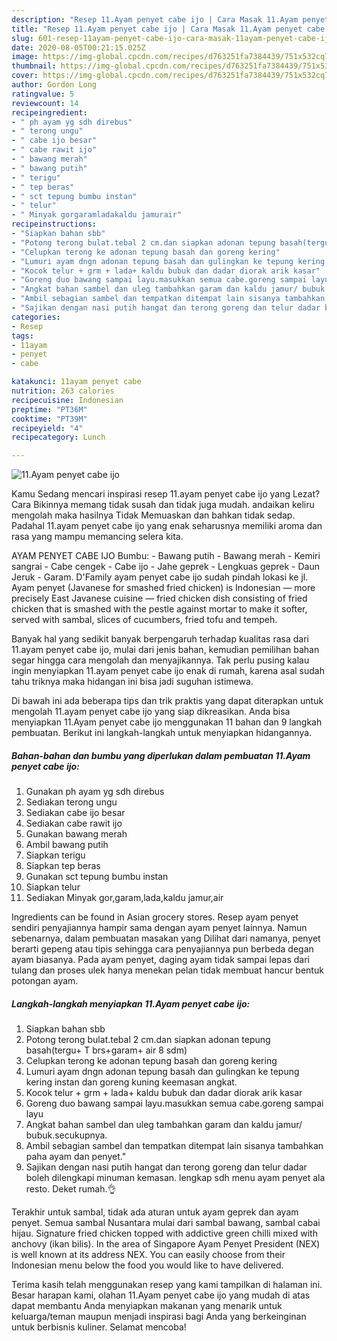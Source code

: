 ```yaml
---
description: "Resep 11.Ayam penyet cabe ijo | Cara Masak 11.Ayam penyet cabe ijo Yang Enak Dan Mudah"
title: "Resep 11.Ayam penyet cabe ijo | Cara Masak 11.Ayam penyet cabe ijo Yang Enak Dan Mudah"
slug: 601-resep-11ayam-penyet-cabe-ijo-cara-masak-11ayam-penyet-cabe-ijo-yang-enak-dan-mudah
date: 2020-08-05T00:21:15.025Z
image: https://img-global.cpcdn.com/recipes/d763251fa7384439/751x532cq70/11ayam-penyet-cabe-ijo-foto-resep-utama.jpg
thumbnail: https://img-global.cpcdn.com/recipes/d763251fa7384439/751x532cq70/11ayam-penyet-cabe-ijo-foto-resep-utama.jpg
cover: https://img-global.cpcdn.com/recipes/d763251fa7384439/751x532cq70/11ayam-penyet-cabe-ijo-foto-resep-utama.jpg
author: Gordon Long
ratingvalue: 5
reviewcount: 14
recipeingredient:
- " ph ayam yg sdh direbus"
- " terong ungu"
- " cabe ijo besar"
- " cabe rawit ijo"
- " bawang merah"
- " bawang putih"
- " terigu"
- " tep beras"
- " sct tepung bumbu instan"
- " telur"
- " Minyak gorgaramladakaldu jamurair"
recipeinstructions:
- "Siapkan bahan sbb"
- "Potong terong bulat.tebal 2 cm.dan siapkan adonan tepung basah(tergu+ T brs+garam+ air 8 sdm)"
- "Celupkan terong ke adonan tepung basah dan goreng kering"
- "Lumuri ayam dngn adonan tepung basah dan gulingkan ke tepung kering instan dan goreng kuning keemasan angkat."
- "Kocok telur + grm + lada+ kaldu bubuk dan dadar diorak arik kasar"
- "Goreng duo bawang sampai layu.masukkan semua cabe.goreng sampai layu"
- "Angkat bahan sambel dan uleg tambahkan garam dan kaldu jamur/ bubuk.secukupnya."
- "Ambil sebagian sambel dan tempatkan ditempat lain sisanya tambahkan paha ayam dan penyet.&#34;"
- "Sajikan dengan nasi putih hangat dan terong goreng dan telur dadar boleh dilengkapi minuman kemasan. lengkap sdh menu ayam penyet ala resto. Deket rumah.👌"
categories:
- Resep
tags:
- 11ayam
- penyet
- cabe

katakunci: 11ayam penyet cabe 
nutrition: 263 calories
recipecuisine: Indonesian
preptime: "PT36M"
cooktime: "PT39M"
recipeyield: "4"
recipecategory: Lunch

---
```



![11.Ayam penyet cabe ijo](https://img-global.cpcdn.com/recipes/d763251fa7384439/751x532cq70/11ayam-penyet-cabe-ijo-foto-resep-utama.jpg)

Kamu Sedang mencari inspirasi resep 11.ayam penyet cabe ijo yang Lezat? Cara Bikinnya memang tidak susah dan tidak juga mudah. andaikan keliru mengolah maka hasilnya Tidak Memuaskan dan bahkan tidak sedap. Padahal 11.ayam penyet cabe ijo yang enak seharusnya memiliki aroma dan rasa yang mampu memancing selera kita.

AYAM PENYET CABE IJO Bumbu: - Bawang putih - Bawang merah - Kemiri sangrai - Cabe cengek - Cabe ijo - Jahe geprek - Lengkuas geprek - Daun Jeruk - Garam. D&#39;Family ayam penyet cabe ijo sudah pindah lokasi ke jl. Ayam penyet (Javanese for smashed fried chicken) is Indonesian — more precisely East Javanese cuisine — fried chicken dish consisting of fried chicken that is smashed with the pestle against mortar to make it softer, served with sambal, slices of cucumbers, fried tofu and tempeh.

Banyak hal yang sedikit banyak berpengaruh terhadap kualitas rasa dari 11.ayam penyet cabe ijo, mulai dari jenis bahan, kemudian pemilihan bahan segar hingga cara mengolah dan menyajikannya. Tak perlu pusing kalau ingin menyiapkan 11.ayam penyet cabe ijo enak di rumah, karena asal sudah tahu triknya maka hidangan ini bisa jadi suguhan istimewa.


Di bawah ini ada beberapa tips dan trik praktis yang dapat diterapkan untuk mengolah 11.ayam penyet cabe ijo yang siap dikreasikan. Anda bisa menyiapkan 11.Ayam penyet cabe ijo menggunakan 11 bahan dan 9 langkah pembuatan. Berikut ini langkah-langkah untuk menyiapkan hidangannya.

<!--inarticleads1-->

##### Bahan-bahan dan bumbu yang diperlukan dalam pembuatan 11.Ayam penyet cabe ijo:

1. Gunakan  ph ayam yg sdh direbus
1. Sediakan  terong ungu
1. Sediakan  cabe ijo besar
1. Sediakan  cabe rawit ijo
1. Gunakan  bawang merah
1. Ambil  bawang putih
1. Siapkan  terigu
1. Siapkan  tep beras
1. Gunakan  sct tepung bumbu instan
1. Siapkan  telur
1. Sediakan  Minyak gor,garam,lada,kaldu jamur,air


Ingredients can be found in Asian grocery stores. Resep ayam penyet sendiri penyajiannya hampir sama dengan ayam penyet lainnya. Namun sebenarnya, dalam pembuatan masakan yang Dilihat dari namanya, penyet berarti gepeng atau tipis sehingga cara penyajiannya pun berbeda degan ayam biasanya. Pada ayam penyet, daging ayam tidak sampai lepas dari tulang dan proses ulek hanya menekan pelan tidak membuat hancur bentuk potongan ayam. 

<!--inarticleads2-->

##### Langkah-langkah menyiapkan 11.Ayam penyet cabe ijo:

1. Siapkan bahan sbb
1. Potong terong bulat.tebal 2 cm.dan siapkan adonan tepung basah(tergu+ T brs+garam+ air 8 sdm)
1. Celupkan terong ke adonan tepung basah dan goreng kering
1. Lumuri ayam dngn adonan tepung basah dan gulingkan ke tepung kering instan dan goreng kuning keemasan angkat.
1. Kocok telur + grm + lada+ kaldu bubuk dan dadar diorak arik kasar
1. Goreng duo bawang sampai layu.masukkan semua cabe.goreng sampai layu
1. Angkat bahan sambel dan uleg tambahkan garam dan kaldu jamur/ bubuk.secukupnya.
1. Ambil sebagian sambel dan tempatkan ditempat lain sisanya tambahkan paha ayam dan penyet.&#34;
1. Sajikan dengan nasi putih hangat dan terong goreng dan telur dadar boleh dilengkapi minuman kemasan. lengkap sdh menu ayam penyet ala resto. Deket rumah.👌


Terakhir untuk sambal, tidak ada aturan untuk ayam geprek dan ayam penyet. Semua sambal Nusantara mulai dari sambal bawang, sambal cabai hijau. Signature fried chicken topped with addictive green chilli mixed with anchovy (ikan bilis). In the area of Singapore Ayam Penyet President (NEX) is well known at its address NEX. You can easily choose from their Indonesian menu below the food you would like to have delivered. 

Terima kasih telah menggunakan resep yang kami tampilkan di halaman ini. Besar harapan kami, olahan 11.Ayam penyet cabe ijo yang mudah di atas dapat membantu Anda menyiapkan makanan yang menarik untuk keluarga/teman maupun menjadi inspirasi bagi Anda yang berkeinginan untuk berbisnis kuliner. Selamat mencoba!
